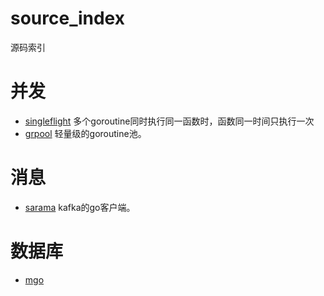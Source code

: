 # source_index
源码索引

# 并发

- [singleflight](https://godoc.org/golang.org/x/sync/singleflight) 多个goroutine同时执行同一函数时，函数同一时间只执行一次
- [grpool](https://github.com/ivpusic/grpool) 轻量级的goroutine池。


# 消息
- [sarama](https://github.com/Shopify/sarama) kafka的go客户端。


# 数据库
- [mgo](https://github.com/go-mgo/mgo)